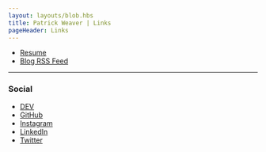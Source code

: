 ```yaml
---
layout: layouts/blob.hbs
title: Patrick Weaver | Links
pageHeader: Links
---
```




<ul class="links">
  <li><a href="/resume">Resume</a></li>
  <li><a href="/rss.xml" target="blank">Blog RSS Feed</a></li>
</ul>

<hr />

<h3>Social</h3>

<ul class="links">
  <li><a href="https://dev.to/patrickweaver" target="blank">DEV</a></li>
  <li><a href="https://github.com/patrickweaver" target="blank">GitHub</a></li>
  <li><a href="https://www.instagram.com/patrickweave_r/" target="blank">Instagram</a></li>
  <li><a href="https://www.linkedin.com/in/patrickjweaver/" target="blank">LinkedIn</a></li>
  <li><a href="https://twitter.com/patrickweave_r" target="blank">Twitter</a></li>
</ul>
